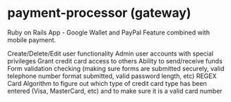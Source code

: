 # payment-processor (gateway) 
Ruby on Rails App - Google Wallet and PayPal Feature combined with mobile payment.

Create/Delete/Edit user functionality
Admin user accounts with special privileges
Grant credit card access to others
Ability to send/receive funds
Form validation checking (making sure forms are submitted securely, valid telephone number format submitted, valid password length, etc)
REGEX Card Algorithm to figure out which type of credit card type has been entered (Visa, MasterCard, etc) and to make sure it is a valid card number
